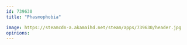 ```yaml
---
id: 739630
title: "Phasmophobia"

image: https://steamcdn-a.akamaihd.net/steam/apps/739630/header.jpg
opinions:
---
```

